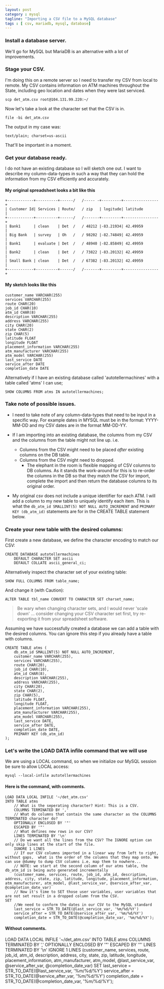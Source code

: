 ```yaml
---
layout: post
category : mysql
tagline: "Importing a CSV file to a MySQL database"
tags : [ csv, mariadb, mysql, database]
---
```


### Install a database server.
We'll go for MySQL but MariaDB is an alternative with a lot of improvements.

### Stage your CSV.
I'm doing this on a remote server so I need to transfer my CSV from local to remote. My CSV contains information on ATM machines throughout the State, including
geo location and dates when they were last serviced. 

`
scp det_atm.csv root@104.131.99.220:~/
`

Now let's take a look at the character set that the CSV is in.

`
file -bi det_atm.csv
`

The output in my case was:

`
text/plain; charset=us-ascii
`

That'll be important in a moment. 

### Get your database ready.

I do not have an existing database so I will sketch one out. I want to describe my column-data-types in such a way that they can hold the information from my CSV efficiently and accurately.

#### My original spreadsheet looks a bit like this

    +------------+----------+------/   /----- -+---------+----------------+
    | Customer Id| Services | Route/   / zip   | logitude| latitude       |
    +------------+----------+------/   /-------+---------+----------------+
    | Bank1      | clean    | Det  /   / 48212 |-83.21934| 42.49959       |
    | Big Bank   | survey   | Oh   /   / 98202 |-82.74849| 42.49959       |
    | Bank1      | evaluate | Det  /   / 48940 |-82.85849| 42.49959       |
    | Bank2      | clean    | Det  /   / 73822 |-83.20132| 42.49959       |
    | Small Bank | clean    | Det  /   / 67382 |-83.20132| 42.49959       |
    +------------+----------+------/   /-------+---------+----------------+


#### My sketch looks like this

    customer_name VARCHAR(255)
    services VARCHAR(255)
    route CHAR(20)
    job_id CHAR(10)
    atm_id CHAR(8)
    description VARCHAR(255)
    address VARCHAR(255)
    city CHAR(20)
    state CHAR(2)
    zip CHAR(5)
    latitude FLOAT
    longitude FLOAT
    placement_information VARCHAR(255)
    atm_manufacturer VARCHAR(255)
    atm_model VARCHAR(255)
    last_service DATE
    service_after DATE
    completion_date DATE

Alternatively if I have an existing database called 'autotellermachines' with a table called 'atms' I can use;

`
SHOW COLUMNS FROM atms IN autotellermachines;
`

### Take note of possible issues.
* I need to take note of any column-data-types that need to be input in a specific way. For example dates in MYSQL must be in the format: YYYY-MM-DD and my CSV dates are in the format MM-DD-YY. 

* If I am importing into an existing database, the columns from my CSV and the columns from the table might not line up. i.e.

    * Columns from the CSV might need to be placed *after* existing columns on the DB table.
    * Columns from the CSV might need to dropped.
        * The elephant in the room is flexible mapping of CSV columns to DB columns. As it stands the work-around for this is to re-order the columns in the DB so that they match the CSV for import, complete the import and then return the database columns to its original order.


* My original csv does not include a unique identifier for each ATM. I will add a column to my new table to uniquely identify each item. This is what the `db_atm_id SMALLINT(5) NOT NULL AUTO_INCREMENT` and `PRIMARY KEY (db_atm_id)` statements are for in the CREATE TABLE statement below.

### Create your new table with the desired columns:

First create a new database, we define the character encoding to match our CSV:

    CREATE DATABASE autotellermachines
        DEFAULT CHARACTER SET ascii
        DEFAULT COLLATE ascii_general_ci;

Alternatively inspect the character set of your existing table:

    SHOW FULL COLUMNS FROM table_name;

And change it (with Caution):

    ALTER TABLE tbl_name CONVERT TO CHARACTER SET charset_name;

> Be wary when changing character sets, and I would never 'scale down' ... consider changing your CSV character set first, try re-exporting it from your spreadsheet software. 

Assuming we have successfully created a database we can add a table with the desired columns. You can ignore this step if you already have a table with columns.

    CREATE TABLE atms (
        db_atm_id SMALLINT(5) NOT NULL AUTO_INCREMENT,
        customer_name VARCHAR(255),
        services VARCHAR(255),
        route CHAR(20),
        job_id CHAR(10),
        atm_id CHAR(8),
        description VARCHAR(255),
        address VARCHAR(255),
        city CHAR(20),
        state CHAR(2),
        zip CHAR(5),
        latitude FLOAT,
        longitude FLOAT,
        placement_information VARCHAR(255),
        atm_manufacturer VARCHAR(255),
        atm_model VARCHAR(255),
        last_service DATE,
        service_after DATE,
        completion_date DATE,
        PRIMARY KEY (db_atm_id)
    );

### Let's write the LOAD DATA infile command that we will use

We are using a LOCAL command, so when we initialize our MySQL session be sure to allow LOCAL access:

    mysql --local-infile autotellermachines

#### Here is the command, with comments.

    LOAD DATA LOCAL INFILE '~/det_atm.csv'
    INTO TABLE atms
        // What is the seperating character? Hint: This is a CSV.
        COLUMNS TERMINATED BY ','
        // What do columns that contain the same character as the COLUMNS TERMINATED character do? 
        OPTIONALLY ENCLOSED BY '"' 
        ESCAPED BY '"' 
        // What defines new rows in our CSV?
        LINES TERMINATED BY '\n' 
        // Do we want all the lines from the CSV? The IGNORE option can only skip lines at the start of the file.
        IGNORE 1 LINES
        // If our CSV columns imported in a linear way from left to right, without gaps,  what is the order of the columns that they map onto. We can use @dummy to dump CSV columns i.e. map them to nowhere...
        // NOTE: we start at the second column of our atms table, the db_atm_id is being auto generated incrementally
        (customer_name, services, route, job_id, atm_id, description, address, city, state, zip, latitude, longitude, placement_information, atm_manufacturer, atm_model, @last_service_var, @service_after_var, @completion_date_var)
        // Now it's time to SET those user variables, user variables that are not set result in a dropped column from the CSV.
    SET 
        //We need to conform the dates in our CSV to the MySQL standard
        last_service = STR_TO_DATE(@last_service_var, '%m/%d/%Y')
        service_after = STR_TO_DATE(@service_after_var, '%m/%d/%Y') 
        completion_date = STR_TO_DATE(@completion_date_var, '%m/%d/%Y');

#### Without comments.

LOAD DATA LOCAL INFILE '~/det_atm.csv'
    INTO TABLE atms
        COLUMNS TERMINATED BY ','
        OPTIONALLY ENCLOSED BY '"' 
        ESCAPED BY '"' 
        LINES TERMINATED BY '\n' 
        IGNORE 1 LINES
        (customer_name, services, route, job_id, atm_id, description, address, city, state, zip, latitude, longitude, placement_information, atm_manufacturer, atm_model, @last_service_var, @service_after_var, @completion_date_var)
    SET
        last_service = STR_TO_DATE(@last_service_var, '%m/%d/%Y')
        service_after = STR_TO_DATE(@service_after_var, '%m/%d/%Y')
        completion_date = STR_TO_DATE(@completion_date_var, '%m/%d/%Y');

